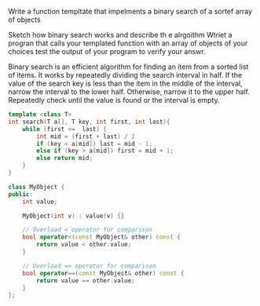 Write a function templtate that impelments a binary search of a sortef array of objects

Sketch how binary search works and describe th e alrgoithm
Wtriet a progran that calls your templated function with an array of objects of your choices
test the output of your program to verify your answr. 

Binary search is an efficient algorithm for finding an item from a sorted list of items. It works by repeatedly dividing the search interval in half. If the value of the search key is less than the item in the middle of the interval, narrow the interval to the lower half. Otherwise, narrow it to the upper half. Repeatedly check until the value is found or the interval is empty.

```cpp
template <class T>
int search(T a[], T key, int first, int last){
    while (first <=  last) {
        int mid = (first + last) / 2
        if (key < a[mid]) last = mid - 1;
        else if (key > a[mid]) first = mid + 1;
        else return mid; 
    }
}

class MyObject {
public:
    int value;

    MyObject(int v) : value(v) {}

    // Overload < operator for comparison
    bool operator<(const MyObject& other) const {
        return value < other.value;
    }

    // Overload == operator for comparison
    bool operator==(const MyObject& other) const {
        return value == other.value;
    }
};


```